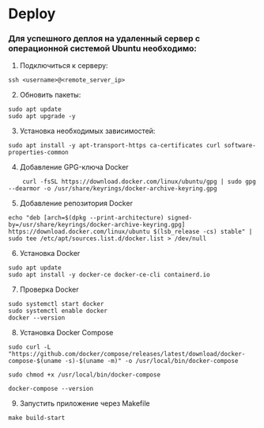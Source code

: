 # Deploy
### Для успешного деплоя на удаленный сервер с операционной системой Ubuntu необходимо:
1. Подключиться к серверу: 
```
ssh <username>@<remote_server_ip>
```
2. Обновить пакеты:
```
sudo apt update
sudo apt upgrade -y
```
3. Установка необходимых зависимостей:
```
sudo apt install -y apt-transport-https ca-certificates curl software-properties-common
```
4. Добавление GPG-ключа Docker
```
    curl -fsSL https://download.docker.com/linux/ubuntu/gpg | sudo gpg --dearmor -o /usr/share/keyrings/docker-archive-keyring.gpg
```
5. Добавление репозитория Docker
```
echo "deb [arch=$(dpkg --print-architecture) signed-by=/usr/share/keyrings/docker-archive-keyring.gpg] https://download.docker.com/linux/ubuntu $(lsb_release -cs) stable" | sudo tee /etc/apt/sources.list.d/docker.list > /dev/null

```
6. Установка Docker
```
sudo apt update
sudo apt install -y docker-ce docker-ce-cli containerd.io
```
7. Проверка Docker
```
sudo systemctl start docker
sudo systemctl enable docker
docker --version
```
8. Установка Docker Compose
```
sudo curl -L "https://github.com/docker/compose/releases/latest/download/docker-compose-$(uname -s)-$(uname -m)" -o /usr/local/bin/docker-compose

sudo chmod +x /usr/local/bin/docker-compose

docker-compose --version
```
9. Запустить приложение через Makefile
```
make build-start
```